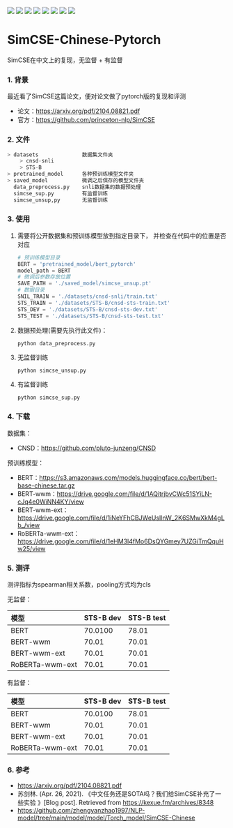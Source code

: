 ![](https://img.shields.io/badge/license-MIT-blue.svg) 
![](https://img.shields.io/badge/Python-3.6.12-blue.svg)
![](https://img.shields.io/badge/torch-1.7.0-brightgreen.svg)
![](https://img.shields.io/badge/transformers-4.4.1-brightgreen.svg)
![](https://img.shields.io/badge/scikitlearn-0.24.0-brightgreen.svg)
![](https://img.shields.io/badge/tqdm-4.49.0-brightgreen.svg)
![](https://img.shields.io/badge/jsonlines-2.0.0-brightgreen.svg)
![](https://img.shields.io/badge/loguru-0.5.3-brightgreen.svg)



# SimCSE-Chinese-Pytorch
SimCSE在中文上的复现，无监督 + 有监督

### 1. 背景

最近看了SimCSE这篇论文，便对论文做了pytorch版的复现和评测

- 论文：https://arxiv.org/pdf/2104.08821.pdf
- 官方：https://github.com/princeton-nlp/SimCSE

### 2. 文件

```python
> datasets				数据集文件夹
	> cnsd-snli
	> STS-B
> pretrained_model		各种预训练模型文件夹
> saved_model			微调之后保存的模型文件夹
  data_preprocess.py	snli数据集的数据预处理
  simcse_sup.py			有监督训练
  simcse_unsup,py		无监督训练
```

### 3. 使用

1. 需要将公开数据集和预训练模型放到指定目录下， 并检查在代码中的位置是否对应

    ```python
    # 预训练模型目录
    BERT = 'pretrained_model/bert_pytorch'
    model_path = BERT 
    # 微调后参数存放位置
    SAVE_PATH = './saved_model/simcse_unsup.pt'
    # 数据目录
    SNIL_TRAIN = './datasets/cnsd-snli/train.txt'
    STS_TRAIN = './datasets/STS-B/cnsd-sts-train.txt'
    STS_DEV = './datasets/STS-B/cnsd-sts-dev.txt'
    STS_TEST = './datasets/STS-B/cnsd-sts-test.txt'
    ```

2. 数据预处理(需要先执行此文件)：

    ```shell
    python data_preprocess.py
    ```

3. 无监督训练

    ```shell
    python simcse_unsup.py
    ```

4.  有监督训练

    ```python
    python simcse_sup.py
    ```

### 4. 下载

数据集：

- CNSD：https://github.com/pluto-junzeng/CNSD

预训练模型：

- BERT：https://s3.amazonaws.com/models.huggingface.co/bert/bert-base-chinese.tar.gz
- BERT-wwm：https://drive.google.com/file/d/1AQitrjbvCWc51SYiLN-cJq4e0WiNN4KY/view
- BERT-wwm-ext：https://drive.google.com/file/d/1iNeYFhCBJWeUsIlnW_2K6SMwXkM4gLb_/view
- RoBERTa-wwm-ext：https://drive.google.com/file/d/1eHM3l4fMo6DsQYGmey7UZGiTmQquHw25/view

### 5. 测评

测评指标为spearman相关系数，pooling方式均为cls

无监督：

| 模型            | STS-B dev | STS-B test |
| :-------------- | --------- | ---------- |
| BERT            | 70.0100   | 78.01      |
| BERT-wwm        | 70.01     | 70.01      |
| BERT-wwm-ext    | 70.01     | 70.01      |
| RoBERTa-wwm-ext | 70.01     | 70.01      |

有监督：

| 模型            | STS-B dev | STS-B test |
| :-------------- | --------- | ---------- |
| BERT            | 70.0100   | 78.01      |
| BERT-wwm        | 70.01     | 70.01      |
| BERT-wwm-ext    | 70.01     | 70.01      |
| RoBERTa-wwm-ext | 70.01     | 70.01      |

### 6. 参考

- https://arxiv.org/pdf/2104.08821.pdf
- 苏剑林. (Apr. 26, 2021). 《中文任务还是SOTA吗？我们给SimCSE补充了一些实验 》[Blog post]. Retrieved from https://kexue.fm/archives/8348
- https://github.com/zhengyanzhao1997/NLP-model/tree/main/model/model/Torch_model/SimCSE-Chinese









